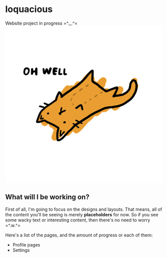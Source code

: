 # loquacious
Website project in progress =^._.^=
![Hellooo](https://github.com/TruddyTheDuddi/loquacious/blob/master/katto.gif)

## What will I be working on?
First of all, I'm going to focus on the designs and layouts. That means, all of the content you'll be seeing is merely **placeholders** for now. So if you see some wacky text or interesting content, then there's no need to worry =^.w.^=

Here's a list of the pages, and the amount of progress or each of them:
* Profile pages
* Settings
